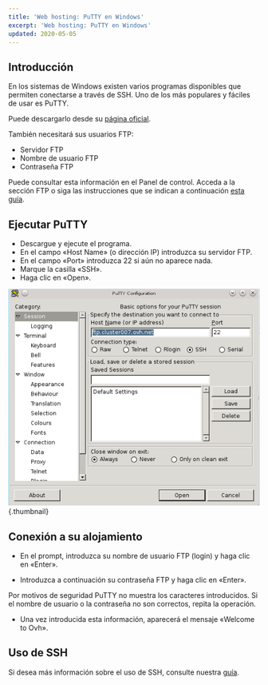 ```yaml
---
title: 'Web hosting: PuTTY en Windows'
excerpt: 'Web hosting: PuTTY en Windows'
updated: 2020-05-05
---
```


## Introducción

En los sistemas de Windows existen varios programas disponibles que permiten conectarse a través de SSH. Uno de los más populares y fáciles de usar es PuTTY. 

Puede descargarlo desde su [página oficial](http://www.putty.org/).

También necesitará sus usuarios FTP: 

- Servidor FTP 
- Nombre de usuario FTP 
- Contraseña FTP 

Puede consultar esta información en el Panel de control. Acceda a la sección FTP o siga las instrucciones que se indican a continuación 
[esta guía](/pages/web_cloud/web_hosting/ftp_connection).

## Ejecutar PuTTY

- Descargue y ejecute el programa. 
- En el campo «Host Name» (o dirección IP) introduzca su servidor FTP.
- En el campo «Port» introduzca 22 si aún no aparece nada. 
- Marque la casilla «SSH». 
- Haga clic en «Open».

![Putty](/pages/assets/screens/other/web-tools/putty/configuration.png){.thumbnail}

## Conexión a su alojamiento

- En el prompt, introduzca su nombre de usuario FTP (login)  y haga clic en «Enter».

- Introduzca a continuación su contraseña FTP y haga clic en «Enter». 

Por motivos de seguridad PuTTY no muestra los caracteres introducidos. Si el nombre de usuario o la contraseña no son correctos, repita la operación. 

- Una vez introducida esta información, aparecerá el mensaje «Welcome to Ovh».

## Uso de SSH
Si desea más información sobre el uso de SSH, consulte nuestra [guía](https://www.ovh.es/g1962.web_hosting_ssh_en_alojamiento_compartido).

